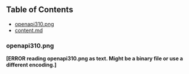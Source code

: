 ## Table of Contents
- [openapi310.png](#openapi310-png)
- [content.md](#content-md)


### openapi310.png
**[ERROR reading openapi310.png as text. Might be a binary file or use a different encoding.]**
